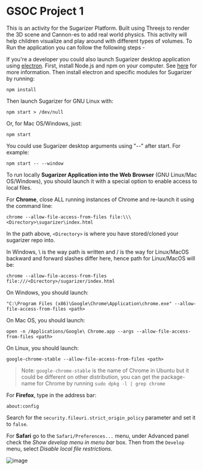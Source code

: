 # GSOC Project 1
This is an activity for the Sugarizer Platform. Built using Threejs to render the 3D scene and Cannon-es to add real world physics. This activity will help children visualize and play around with different types of volumes. To Run the application you can follow the following steps - 

If you're a developer you could also launch Sugarizer desktop application using [electron](https://github.com/electron/electron). First, install Node.js and npm on your computer. See [here](http://nodejs.org/) for more information. Then install electron and specific modules for Sugarizer by running:

	npm install

Then launch Sugarizer for GNU Linux with:

	npm start > /dev/null

Or, for Mac OS/Windows, just:

	npm start

You could use Sugarizer desktop arguments using "--" after start. For example:

	npm start -- --window

To run locally **Sugarizer Application into the Web Browser** (GNU Linux/Mac OS/Windows), you should launch it with a special option to enable access to local files.

For **Chrome**, close ALL running instances of Chrome and re-launch it using the command line:

 	chrome --allow-file-access-from-files file:\\\<Directory>\sugarizer\index.html

In the path above, `<Directory>` is where you have stored/cloned your sugarizer repo into.

In Windows, \ is the way path is written and / is the way for Linux/MacOS backward and forward slashes differ here, hence path for Linux/MacOS will be:

	chrome --allow-file-access-from-files file:///<Directory>/sugarizer/index.html
On Windows, you should launch:

	"C:\Program Files (x86)\Google\Chrome\Application\chrome.exe" --allow-file-access-from-files <path>

On Mac OS, you should launch:

	open -n /Applications/Google\ Chrome.app --args --allow-file-access-from-files <path>

On Linux, you should launch:

	google-chrome-stable --allow-file-access-from-files <path>

> Note: `google-chrome-stable` is the name of Chrome in Ubuntu but it could be different on other distribution, you can get the package-name for Chrome by running `sudo dpkg -l | grep chrome`

For **Firefox**, type in the address bar:

    about:config

Search for the `security.fileuri.strict_origin_policy` parameter and
set it to `false`.

For **Safari** go to the `Safari/Preferences...` menu, under Advanced panel check the *Show develop menu in menu bar* box. Then from the `Develop` menu, select *Disable local file restrictions*.

![image](https://github.com/user-attachments/assets/f4a0e980-12a4-4d42-aa7b-3bd924f4ab4c)
